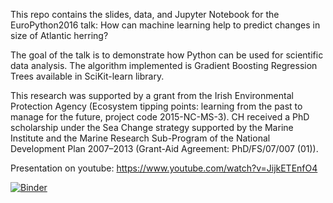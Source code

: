 This repo contains the slides, data, and Jupyter Notebook for the EuroPython2016 talk: How can machine learning help to predict changes in size of Atlantic herring?

The goal of the talk is to demonstrate how Python can be used for scientific data analysis. The algorithm implemented is Gradient Boosting Regression Trees available in SciKit-learn library.

This research was supported by a grant from the Irish Environmental Protection Agency (Ecosystem tipping points: learning from the past to manage for the future, project code 2015-NC-MS-3). CH received a PhD scholarship under the Sea Change strategy supported by the Marine Institute and the Marine Research Sub-Program of the National Development Plan 2007–2013 (Grant-Aid Agreement: PhD/FS/07/007 (01)). 


Presentation on youtube:
https://www.youtube.com/watch?v=JijkETEnfO4


[![Binder](https://mybinder.org/badge_logo.svg)](https://mybinder.org/v2/gh/lyashevska/gbrt-herring-length/master)
